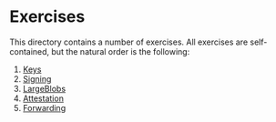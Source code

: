 # Exercises

This directory contains a number of exercises.
All exercises are self-contained, but the natural order is the following:

1. [Keys](keys/README.md)
2. [Signing](sign/README.md)
3. [LargeBlobs](certs/README.md)
4. [Attestation](attest/README.md)
5. [Forwarding](forward/README.md)

